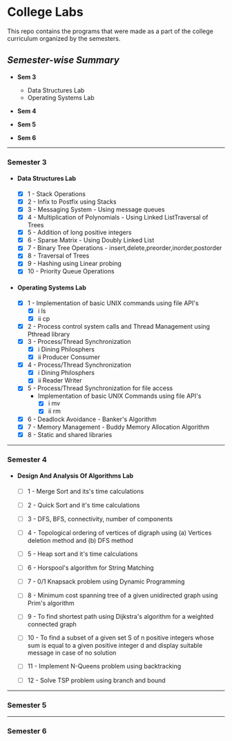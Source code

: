 # College Labs

This repo contains the programs that were made as a part of the college curriculum organized by the semesters.

## *Semester-wise Summary*
- **Sem 3** 
  * Data Structures Lab
  * Operating Systems Lab
- **Sem 4**

- **Sem 5**

- **Sem 6**

---------------------------------------------------------------------------------------------------------------------------

### Semester 3

- #### Data Structures Lab
  - [X] 1 - Stack Operations
  - [X] 2 - Infix to Postfix using Stacks
  - [X] 3 - Messaging System - Using message queues
  - [X] 4 - Multiplication of Polynomials - Using Linked ListTraversal of Trees
  - [X] 5 - Addition of long positive integers
  - [X] 6 - Sparse Matrix - Using Doubly Linked List
  - [X] 7 - Binary Tree Operations - insert,delete,preorder,inorder,postorder
  - [X] 8 - Traversal of Trees
  - [X] 9 - Hashing using Linear probing
  - [X] 10 - Priority Queue Operations

- #### Operating Systems Lab

  - [X] 1 - Implementation of basic UNIX commands using file API's
     - [X] i   ls
     - [X] ii  cp
  - [X] 2 - Process control system calls and Thread Management using Pthread library
  - [X] 3 - Process/Thread Synchronization
     - [X] i   Dining Philosphers
     - [X] ii  Producer Consumer
  - [X] 4 - Process/Thread Synchronization
     - [X] i   Dining Philosphers
     - [X] ii  Reader Writer
  - [X] 5 - Process/Thread Synchronization for file access
	  - Implementation of basic UNIX Commands using file API's
	    - [X] i   mv
	    - [X] ii  rm
  - [X] 6 - Deadlock Avoidance - Banker's Algorithm
  - [X] 7 - Memory Management - Buddy Memory Allocation Algorithm
  - [X] 8 - Static and shared libraries

---------------------------------------------------------------------------------------------------------------------------

### Semester 4

- #### Design And Analysis Of Algorithms Lab
  - [ ] 1 - Merge Sort and its's time calculations
  - [ ] 2 - Quick Sort and it's time calculations
  - [ ] 3 - DFS, BFS, connectivity, number of components
  - [ ] 4 - Topological ordering of vertices of digraph using (a) Vertices deletion method and (b) DFS method
  - [ ] 5 - Heap sort and it's time calculations
  - [ ] 6 - Horspool's algorithm for String Matching
  - [ ] 7 - 0/1 Knapsack problem using Dynamic Programming
  - [ ] 8 - Minimum cost spanning tree of a given unidirected graph using Prim's algorithm
  - [ ] 9 - To find shortest path using Dijkstra's algorithm for a weighted connected graph
  - [ ] 10 - To find a subset of a given set S of n positive integers whose sum is equal to a given positive integer d and display suitable message in case of no solution
  - [ ] 11 - Implement N-Queens problem using backtracking
  - [ ] 12 - Solve TSP problem using branch and bound
	

---------------------------------------------------------------------------------------------------------------------------

### Semester 5
  
---------------------------------------------------------------------------------------------------------------------------  

### Semester 6
